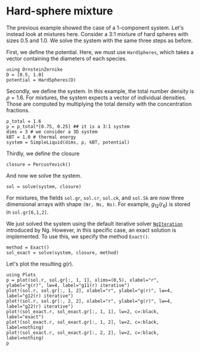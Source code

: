 # Hard-sphere mixture

The previous example showed the case of a 1-component system. Let's instead look at mixtures here. Consider a 3:1 mixture of hard spheres with sizes 0.5 and 1.0. We solve the system with the same three steps as before.

First, we define the potential. Here, we must use `HardSpheres`, which takes a vector containing the diameters of each species.

```@example hs
using OrnsteinZernike
D = [0.5, 1.0]
potential = HardSpheres(D)
```

Secondly, we define the system. In this example, the total number density is $\rho = 1.6$. For mixtures, the system expects a vector of individual densities. Those are computed by multiplying the total density with the concentration fractions.

```@example hs
ρ_total = 1.6
ρ = ρ_total*[0.75, 0.25] ## it is a 3:1 system
dims = 3 # we consider a 3D system
kBT = 1.0 # thermal energy
system = SimpleLiquid(dims, ρ, kBT, potential)
```

Thirdly, we define the closure
```@example hs
closure = PercusYevick()
```

And now we solve the system. 
```@example hs
sol = solve(system, closure)
```

For mixtures, the fields `sol.gr`, `sol.cr`, `sol.ck`, and `sol.Sk` are now three dimensional arrays with shape `(Nr, Ns, Ns)`. For example, $g_{12}(r_6)$ is stored in `sol.gr[6,1,2]`.

We just solved the system using the default iterative solver [`NgIteration`](@ref) introduced by Ng. However, in this specific case, an exact solution is implemented. To use this, we specify the method `Exact()`.

```@example hs
method = Exact()
sol_exact = solve(system, closure, method)
```

Let's plot the resulting $g(r)$. 

```@example hs
using Plots
p = plot(sol.r, sol.gr[:, 1, 1], xlims=(0,5), xlabel="r", ylabel="g(r)", lw=4, label="g11(r) iterative")
plot!(sol.r, sol.gr[:, 1, 2], xlabel="r", ylabel="g(r)", lw=4, label="g12(r) iterative")
plot!(sol.r, sol.gr[:, 2, 2], xlabel="r", ylabel="g(r)", lw=4, label="g22(r) iterative")
plot!(sol_exact.r, sol_exact.gr[:, 1, 1], lw=2, c=:black, label="exact")
plot!(sol_exact.r, sol_exact.gr[:, 1, 2], lw=2, c=:black, label=nothing)
plot!(sol_exact.r, sol_exact.gr[:, 2, 2], lw=2, c=:black, label=nothing)
p
```
